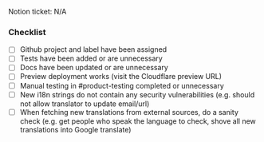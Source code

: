 <!-- Add a short description of your changes unless they are obvious or trivial  -->

Notion ticket: N/A

### Checklist

- [ ] Github project and label have been assigned
- [ ] Tests have been added or are unnecessary
- [ ] Docs have been updated or are unnecessary
- [ ] Preview deployment works (visit the Cloudflare preview URL)
- [ ] Manual testing in #product-testing completed or unnecessary
- [ ] New i18n strings do not contain any security vulnerabilities (e.g. should not allow translator to update email/url)
- [ ] When fetching new translations from external sources, do a sanity check (e.g. get people who speak the language to check, shove all new translations into Google translate)
